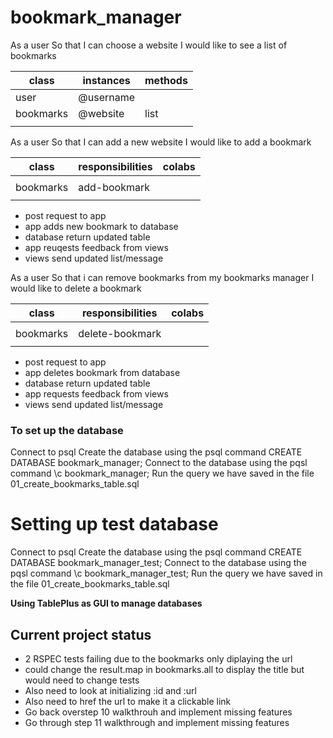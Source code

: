 # bookmark_manager

As a user
So that I can choose a website
I would like to see a list of bookmarks

| class     | instances | methods  |
|-----------|-----------|----------|
| user      | @username |          |
| bookmarks | @website  | list     |
|           |           |          |

As a user
So that I can add a new website
I would like to add a bookmark

| class     | responsibilities | colabs   |
|-----------|------------------|----------|
|           |                  |          |
| bookmarks | add-bookmark     |          |
|           |                  |          |
- post request to app
- app adds new bookmark to database
- database return updated table
- app reuqests feedback from views
- views send updated list/message

As a user
So that i can remove bookmarks from my bookmarks manager
I would like to delete a bookmark

| class     | responsibilities | colabs   |
|-----------|------------------|----------|
|           |                  |          |
| bookmarks | delete-bookmark  |          |
|           |                  |          |

- post request to app
- app deletes bookmark from database
- database return updated table
- app requests feedback from views
- views send updated list/message



### To set up the database
Connect to psql
Create the database using the psql command CREATE DATABASE bookmark_manager;
Connect to the database using the pqsl command \c bookmark_manager;
Run the query we have saved in the file 01_create_bookmarks_table.sql

# Setting up test database

Connect to psql
Create the database using the psql command
CREATE DATABASE bookmark_manager_test;
Connect to the database using the pqsl command
\c bookmark_manager_test;
Run the query we have saved in the file 01_create_bookmarks_table.sql

**Using TablePlus as GUI to manage databases**

## Current project status

- 2 RSPEC tests failing due to the bookmarks only diplaying the url
- could change the result.map in bookmarks.all to display the title but would need to change tests
- Also need to look at initializing :id and :url
- Also need to href the url to make it a clickable link
- Go back overstep 10 walkthrouh and implement missing features
- Go through step 11 walkthrough and implement missing features
